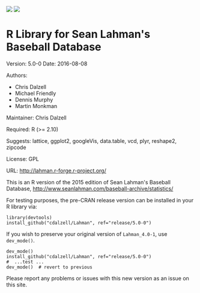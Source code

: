 [![](http://www.r-pkg.org/badges/version/Lahman)](https://cran.r-project.org/package=Lahman) [![](http://cranlogs.r-pkg.org/badges/grand-total/Lahman)](https://cran.r-project.org/package=Lahman)

R Library for Sean Lahman's Baseball Database
========================================================

Version: 5.0-0
Date: 2016-08-08

Authors:

* Chris Dalzell
* Michael Friendly
* Dennis Murphy
* Martin Monkman
    
Maintainer: Chris Dalzell

Required: R (>= 2.10)

Suggests: lattice, ggplot2, googleVis, data.table, vcd, plyr, reshape2, zipcode

License: GPL

URL: http://lahman.r-forge.r-project.org/

This is an R version of the 2015 edition of Sean Lahman's Baseball Database,
http://www.seanlahman.com/baseball-archive/statistics/

For testing purposes, the pre-CRAN release version can be installed in your R library via:

    library(devtools)
    install_github("cdalzell/Lahman", ref="release/5.0-0")

If you wish to preserve your original version of `Lahman_4.0-1`, use `dev_mode()`.

    dev_mode()
    install_github("cdalzell/Lahman", ref="release/5.0-0")
    #  ...test ...
    dev_mode()  # revert to previous


Please report any problems or issues with this new version as an issue on this site.


